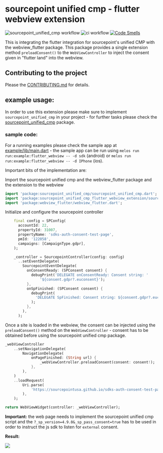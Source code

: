 # sourcepoint unified cmp - flutter webview extension

![sourcepoint_unified_cmp workflow](https://github.com/thekorn/sourcepoint_unified_cmp/actions/workflows/sourcepoint_unified_cmp.yaml/badge.svg) ![ci workflow](https://github.com/thekorn/sourcepoint_unified_cmp/actions/workflows/ci.yaml/badge.svg) [![Code Smells](https://sonarcloud.io/api/project_badges/measure?project=thekorn_sourcepoint_unified_cmp&metric=code_smells)](https://sonarcloud.io/summary/new_code?id=thekorn_sourcepoint_unified_cmp)

This is integrating the flutter integration for sourcepoint's unified CMP with the webview_flutter package.
This package provides a single extension method `preloadConsent()` to the `WebViewController` to inject the
consent given in "flutter land" into the webview.

## Contributing to the project

Please the [CONTRIBUTING.md](https://github.com/thekorn/sourcepoint_unified_cmp/blob/main/CONTRIBUTING.md) for details.

## example usage:

In order to use this extension please make sure to implement `sourcepoint_unified_cmp` in your project - for further tasks please check the [sourcepoint_unified_cmp](https://pub.dev/packages/sourcepoint_unified_cmp) package.


### sample code:

For a running examples please check the sample app at [example/lib/main.dart](packages/sourcepoint_unified_cmp_flutter_webview_extension/example/lib/main.dart) - the sample app can be run using `melos run run:example:flutter_webview -- -d sdk` (android) or `melos run run:example:flutter_webview -- -d IPhone` (ios).

Important bits of the implementation are:

Import the sourcepoint unified cmp and the webview_flutter package and the extension to the webview
```dart
import 'package:sourcepoint_unified_cmp/sourcepoint_unified_cmp.dart';
import 'package:sourcepoint_unified_cmp_flutter_webview_extension/sourcepoint_unified_cmp_flutter_webview_extension.dart';
import 'package:webview_flutter/webview_flutter.dart';
```

Initialize and configure the sourcepoint controller

```dart
    final config = SPConfig(
      accountId: 22,
      propertyId: 31007,
      propertyName: 'sdks-auth-consent-test-page',
      pmId: '122058',
      campaigns: [CampaignType.gdpr],
    );

    _controller = SourcepointController(config: config)
      ..setEventDelegate(
        SourcepointEventDelegate(
          onConsentReady: (SPConsent consent) {
            debugPrint('DELEGATE onConsentReady: Consent string: '
                '${consent.gdpr?.euconsent}');
          },
          onSpFinished: (SPConsent consent) {
            debugPrint(
              'DELEGATE SpFinished: Consent string: ${consent.gdpr?.euconsent}',
            );
          },
        ),
      );
```

Once a site is loaded in the webview, the consent can be injected using the `preloadConsent()` method on the `WebViewController` - consent has to be obtained before using the sourcepoint unified cmp package.

```dart
_webViewController
    ..setNavigationDelegate(
        NavigationDelegate(
            onPageFinished: (String url) {
                _webViewController.preloadConsent(consent: consent!);
            },
        ),
    )
    ..loadRequest(
        Uri.parse(
            'https://sourcepointusa.github.io/sdks-auth-consent-test-page/?_sp_version=4.9.0&_sp_pass_consent=true',
        ),
    );

return WebViewWidget(controller: _webViewController);
```

**Important:** the web page needs to implement the sourcepoint unified cmp script and the `?_sp_version=4.9.0&_sp_pass_consent=true` has to be used in order to instruct the js sdk to listen for `external` consent.

**Result:**

![](./doc/images/webview-ios.gif)
